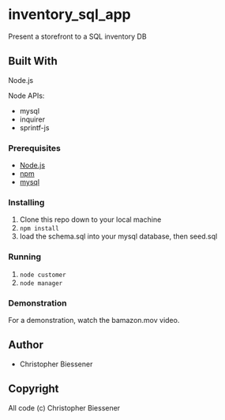 # inventory_sql_app
Present a storefront to a SQL inventory DB

## Built With

Node.js

Node APIs:
* mysql
* inquirer
* sprintf-js

### Prerequisites

- [Node.js](https://nodejs.org/en/)
- [npm](https://www.npmjs.com)
- [mysql](https://www.mysql.com)

### Installing

1. Clone this repo down to your local machine
2. `npm install`
3. load the schema.sql into your mysql database, then seed.sql

### Running

1. `node customer`
2. `node manager`

### Demonstration
For a demonstration, watch the bamazon.mov video.

## Author

* Christopher Biessener

## Copyright

All code (c) Christopher Biessener

